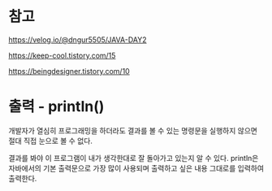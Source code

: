 참고
===

https://velog.io/@dngur5505/JAVA-DAY2

https://keep-cool.tistory.com/15

https://beingdesigner.tistory.com/10

출력 - println()
====

개발자가 열심히 프로그래밍을 하더라도 결과를 볼 수 있는 명령문을 실행하지 않으면 절대 직접 눈으로 볼 수 없다.

결과를 봐야 이 프로그램이 내가 생각한대로 잘 돌아가고 있는지 알 수 있다. println은 자바에서의 기본 출력문으로 가장 많이 사용되며 출력하고 싶은 내용 그대로를 입력하여 출력한다.

